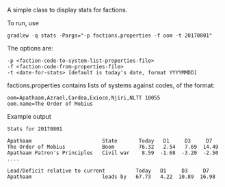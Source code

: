 A simple class to display stats for factions.

To run, use

    gradlew -q stats -Pargs="-p factions.properties -f oom -t 20170801"

The options are:

    -p <faction-code-to-system-list-properties-file>
    -f <faction-code-from-properties-file>
    -t <date-for-stats> [default is today's date, format YYYYMMDD]
    
factions.properties contains lists of systems against codes, of the format:

    oom=Apathaam,Azrael,Cardea,Exioce,Njiri,NLTT 10055
    oom.name=The Order of Mobius

Example output

    Stats for 20170801
    
    Apathaam                       State       Today   D1     D3     D7
    The Order of Mobius            Boom        76.32   2.54   7.69  14.49
    Apathaam Patron's Principles   Civil war    8.59  -1.68  -3.20  -2.50
    ....
    
    Lead/Deficit relative to current          Today   D1     D3     D7
    Apathaam                       leads by   67.73   4.22  10.89  16.98
